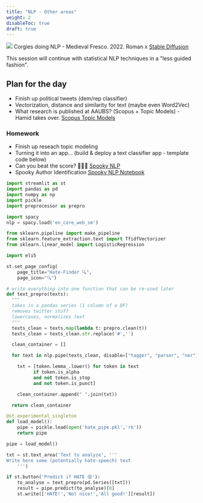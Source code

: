 ```yaml
---
title: "NLP - Other areas"
weight: 2
disableToc: true
draft: true
---
```


![](/ds22/images/viz-corgi-nlp2.png)
Corgies doing NLP - Medieval Fresco. 2022. Roman x [Stable Diffusion](https://stability.ai/blog/stable-diffusion-public-release)

This session will continue with statistical NLP techniques in a "less guided fashion".

## Plan for the day

- Finish up political tweets (dem/rep classifier)
- Vectorization, distance and similarity for text (maybe even Word2Vec)
- What research is published at AAUBS? (Scopus + Topic Models) - Hamid takes over. [Scopus Topic Models](https://colab.research.google.com/github/aaubs/ds-master/blob/main/notebooks/M2-scopus-AAUBS.ipynb)

### Homework
- Finish up reseach topic modeling
- Turning it into an app... (build & deploy a text classifier app - template code below)
- Can you beat the score? 🎃🎃🎃 [Spooky NLP](https://www.kaggle.com/competitions/spooky-author-identification)
- Spooky Author Identification [Spooky NLP Notebook](https://colab.research.google.com/github/aaubs/ds-master/blob/main/notebooks/M2_spookyauthor_identification_nlp_explainer_tm_v2.ipynb)

```python
import streamlit as st
import pandas as pd
import numpy as np
import pickle
import preprocessor as prepro

import spacy
nlp = spacy.load('en_core_web_sm')

from sklearn.pipeline import make_pipeline
from sklearn.feature_extraction.text import TfidfVectorizer
from sklearn.linear_model import LogisticRegression

import eli5

st.set_page_config(
    page_title="Hate-Finder 🔍",
    page_icon="🔍")

# write everything into one function that can be re-used later
def text_prepro(texts):
  """
  takes in a pandas series (1 column of a DF)
  removes twitter stuff
  lowercases, normalizes text
  """
  texts_clean = texts.map(lambda t: prepro.clean(t))
  texts_clean = texts_clean.str.replace('#','')

  clean_container = []

  for text in nlp.pipe(texts_clean, disable=["tagger", "parser", "ner"]):

    txt = [token.lemma_.lower() for token in text 
          if token.is_alpha 
          and not token.is_stop 
          and not token.is_punct]

    clean_container.append(" ".join(txt))

  return clean_container

@st.experimental_singleton
def load_model():
    pipe = pickle.load(open('hate_pipe.pkl','rb'))
    return pipe

pipe = load_model()

txt = st.text_area('Text to analyze', '''
Write here some (potentially hate-speech) text
    ''')

if st.button('Predict if HATE 😵'):
    to_analyse = text_prepro(pd.Series([txt]))
    result = pipe.predict(to_analyse)[0]
    st.write(['HATE!','Not nice!','All good!'][result])
```